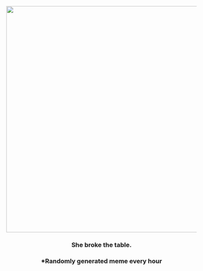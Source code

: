 <p align="center">
        <img src="https://i.redd.it/jjmpfn0scgw81.gif" width="600" height="600">
        </p>
        <h3 align="center">She broke the table.</h3>
        <h3 align="center">*Randomly generated meme every hour</h3>
    
